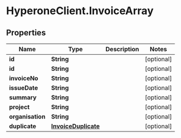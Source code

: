 # HyperoneClient.InvoiceArray

## Properties

Name | Type | Description | Notes
------------ | ------------- | ------------- | -------------
**id** | **String** |  | [optional] 
**id** | **String** |  | [optional] 
**invoiceNo** | **String** |  | [optional] 
**issueDate** | **String** |  | [optional] 
**summary** | **String** |  | [optional] 
**project** | **String** |  | [optional] 
**organisation** | **String** |  | [optional] 
**duplicate** | [**InvoiceDuplicate**](InvoiceDuplicate.md) |  | [optional] 



